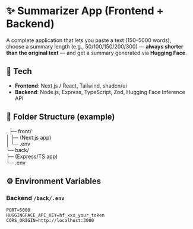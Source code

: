 # ✨ Summarizer App (Frontend + Backend)

A complete application that lets you paste a text (150–5000 words),  
choose a summary length (e.g., 50/100/150/200/300) — **always shorter than the original text** — and get a summary generated via **Hugging Face**.

## 🧩 Tech

- **Frontend**: Next.js / React, Tailwind, shadcn/ui
- **Backend**: Node.js, Express, TypeScript, Zod, Hugging Face Inference API

## 📂 Folder Structure (example)

.
├─ front/  
│ ├─ (Next.js app)  
│ └─ .env  
└─ back/  
 ├─ (Express/TS app)  
 └─ .env

## ⚙️ Environment Variables

### Backend `/back/.env`

```env
PORT=5000
HUGGINGFACE_API_KEY=hf_xxx_your_token
CORS_ORIGIN=http://localhost:3000
```
